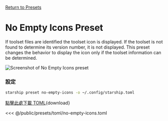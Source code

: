 [Return to Presets](./#no-empty-icons)

# No Empty Icons Preset

If toolset files are identified the toolset icon is displayed. If the toolset is not found to determine its version number, it is not displayed. This preset changes the behavior to display the icon only if the toolset information can be determined.

![Screenshot of No Empty Icons preset](/presets/img/no-empty-icons.png)

### 設定

```sh
starship preset no-empty-icons -o ~/.config/starship.toml
```

[點擊此處下載 TOML](/presets/toml/no-empty-icons.toml){download}

<<< @/public/presets/toml/no-empty-icons.toml
